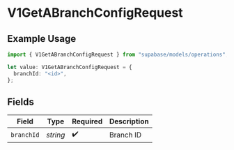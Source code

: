 # V1GetABranchConfigRequest

## Example Usage

```typescript
import { V1GetABranchConfigRequest } from "supabase/models/operations";

let value: V1GetABranchConfigRequest = {
  branchId: "<id>",
};
```

## Fields

| Field              | Type               | Required           | Description        |
| ------------------ | ------------------ | ------------------ | ------------------ |
| `branchId`         | *string*           | :heavy_check_mark: | Branch ID          |